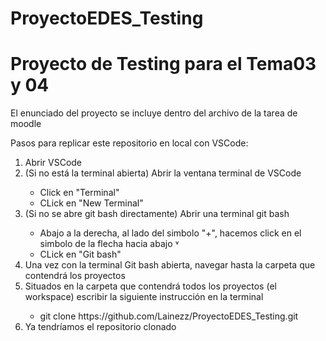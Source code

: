 # ProyectoEDES_Testing
<h1>Proyecto de Testing para el Tema03 y 04</h1>
<p>El enunciado del proyecto se incluye dentro del archivo de la tarea de moodle</p>
<p>Pasos para replicar este repositorio en local con VSCode:</p>
<ol>
      <li>Abrir VSCode</li>
      <li>(Si no está la terminal abierta) Abrir la ventana terminal de VSCode</li>
      <ul>
            <li>Click en "Terminal"</li>
            <li>CLick en "New Terminal"</li>
      </ul>
      <li>(Si no se abre git bash directamente) Abrir una terminal git bash</li>
      <ul>
            <li>Abajo a la derecha, al lado del simbolo "+", hacemos click en el simbolo de la flecha hacia abajo &#709;</li>
            <li>CLick en "Git bash"</li>
      </ul>
      <li>Una vez con la terminal Git bash abierta, navegar hasta la carpeta que contendrá los proyectos</li>
      <li>Situados en la carpeta que contendrá todos los proyectos (el workspace) escribir la siguiente instrucción en la terminal</li>
      <ul>
            <li>git clone https://github.com/Lainezz/ProyectoEDES_Testing.git</li>
      </ul>
      <li>Ya tendríamos el repositorio clonado</li>
</ol>

